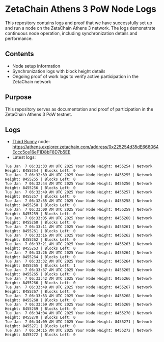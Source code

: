 # ZetaChain Athens 3 PoW Node Logs
This repository contains logs and proof that we have successfully set up and run a node on the ZetaChain Athens 3 network. The logs demonstrate continuous node operation, including synchronization details and performance.

## Contents
- Node setup information
- Synchronization logs with block height details
- Ongoing proof of work logs to verify active participation in the ZetaChain network

## Purpose
This repository serves as documentation and proof of participation in the ZetaChain Athens 3 PoW testnet.

## Logs

- [Third Bunny](https://thirdbunny.xyz/) node: https://athens.explorer.zetachain.com/address/0x225254d35dE666064Eccc5ce16eF1D8bF8D7b5EE
- Latest logs:
```
Tue Jan  7 06:32:33 AM UTC 2025 Your Node Height: 8455254 | Network Height: 8455254 | Blocks Left: 0
Tue Jan  7 06:32:39 AM UTC 2025 Your Node Height: 8455255 | Network Height: 8455255 | Blocks Left: 0
Tue Jan  7 06:32:44 AM UTC 2025 Your Node Height: 8455256 | Network Height: 8455256 | Blocks Left: 0
Tue Jan  7 06:32:49 AM UTC 2025 Your Node Height: 8455257 | Network Height: 8455257 | Blocks Left: 0
Tue Jan  7 06:32:55 AM UTC 2025 Your Node Height: 8455258 | Network Height: 8455258 | Blocks Left: 0
Tue Jan  7 06:33:00 AM UTC 2025 Your Node Height: 8455259 | Network Height: 8455259 | Blocks Left: 0
Tue Jan  7 06:33:05 AM UTC 2025 Your Node Height: 8455260 | Network Height: 8455260 | Blocks Left: 0
Tue Jan  7 06:33:11 AM UTC 2025 Your Node Height: 8455261 | Network Height: 8455261 | Blocks Left: 0
Tue Jan  7 06:33:16 AM UTC 2025 Your Node Height: 8455262 | Network Height: 8455262 | Blocks Left: 0
Tue Jan  7 06:33:21 AM UTC 2025 Your Node Height: 8455263 | Network Height: 8455263 | Blocks Left: 0
Tue Jan  7 06:33:26 AM UTC 2025 Your Node Height: 8455264 | Network Height: 8455264 | Blocks Left: 0
Tue Jan  7 06:33:32 AM UTC 2025 Your Node Height: 8455264 | Network Height: 8455265 | Blocks Left: 1
Tue Jan  7 06:33:37 AM UTC 2025 Your Node Height: 8455265 | Network Height: 8455265 | Blocks Left: 0
Tue Jan  7 06:33:42 AM UTC 2025 Your Node Height: 8455266 | Network Height: 8455266 | Blocks Left: 0
Tue Jan  7 06:33:48 AM UTC 2025 Your Node Height: 8455267 | Network Height: 8455267 | Blocks Left: 0
Tue Jan  7 06:33:53 AM UTC 2025 Your Node Height: 8455268 | Network Height: 8455268 | Blocks Left: 0
Tue Jan  7 06:33:59 AM UTC 2025 Your Node Height: 8455269 | Network Height: 8455269 | Blocks Left: 0
Tue Jan  7 06:34:04 AM UTC 2025 Your Node Height: 8455270 | Network Height: 8455270 | Blocks Left: 0
Tue Jan  7 06:34:09 AM UTC 2025 Your Node Height: 8455271 | Network Height: 8455271 | Blocks Left: 0
Tue Jan  7 06:34:15 AM UTC 2025 Your Node Height: 8455272 | Network Height: 8455272 | Blocks Left: 0
```
